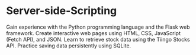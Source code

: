 # Server-side-Scripting
Gain experience with the Python programming language and the Flask web framework.  Create interactive web pages using HTML, CSS, JavaScript (Fetch API), and JSON.  Learn to retrieve stock data using the Tiingo Stocks API.  Practice saving data persistently using SQLite.
